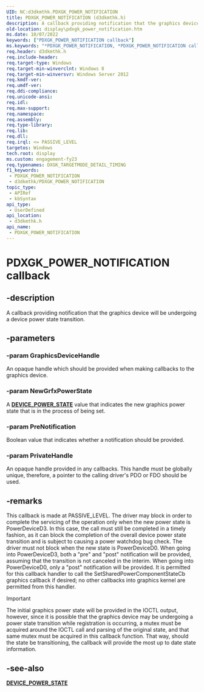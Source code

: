 ```yaml
---
UID: NC:d3dkmthk.PDXGK_POWER_NOTIFICATION
title: PDXGK_POWER_NOTIFICATION (d3dkmthk.h)
description: A callback providing notification that the graphics device will be undergoing a device power state transition.
old-location: display\pdxgk_power_notification.htm
ms.date: 10/07/2022
keywords: ["PDXGK_POWER_NOTIFICATION callback"]
ms.keywords: "*PDXGK_POWER_NOTIFICATION, *PDXGK_POWER_NOTIFICATION callback function [Display Devices], d3dkmthk/*PDXGK_POWER_NOTIFICATION, display.pdxgk_power_notification"
req.header: d3dkmthk.h
req.include-header: 
req.target-type: Windows
req.target-min-winverclnt: Windows 8
req.target-min-winversvr: Windows Server 2012
req.kmdf-ver: 
req.umdf-ver: 
req.ddi-compliance: 
req.unicode-ansi: 
req.idl: 
req.max-support: 
req.namespace: 
req.assembly: 
req.type-library: 
req.lib: 
req.dll: 
req.irql: <= PASSIVE_LEVEL
targetos: Windows
tech.root: display
ms.custom: engagement-fy23
req.typenames: DXGK_TARGETMODE_DETAIL_TIMING
f1_keywords:
 - PDXGK_POWER_NOTIFICATION
 - d3dkmthk/PDXGK_POWER_NOTIFICATION
topic_type:
 - APIRef
 - kbSyntax
api_type:
 - UserDefined
api_location:
 - d3dkmthk.h
api_name:
 - PDXGK_POWER_NOTIFICATION
---
```


# PDXGK_POWER_NOTIFICATION callback

## -description

A callback providing notification that the graphics device will be undergoing a device power state transition.

## -parameters

### -param GraphicsDeviceHandle

An opaque handle which should be provided when making callbacks to the graphics device.

### -param NewGrfxPowerState

A [**DEVICE_POWER_STATE**](../wdm/ne-wdm-_device_power_state.md) value that indicates the new graphics power state that is in the process of being set.

### -param PreNotification

Boolean value that indicates whether a notification should be provided.

### -param PrivateHandle

An opaque handle provided in any callbacks. This handle must be globally unique, therefore, a pointer to the calling driver's PDO or FDO should be used.

## -remarks

This callback is made at PASSIVE_LEVEL. The driver may block in order to complete the servicing of the operation only when the new power state is PowerDeviceD3. In this case, the call must still be completed in a timely fashion, as it can block the completion of the overall device power state transition and is subject to causing a power watchdog bug check. The driver must not block when the new state is PowerDeviceD0. When going into PowerDeviceD3, both a "pre" and "post" notification will be provided, assuming that the transition is not canceled in the interim. When going into PowerDeviceD0, only a "post" notification will be provided. It is permitted for this callback handler to call the SetSharedPowerComponentStateCb graphics callback if desired; no other callbacks into graphics kernel are permitted from this handler.

> [!IMPORTANT]
> The initial graphics power state will be provided in the IOCTL output, however, since it is possible that the graphics device may be undergoing a power state transition while registration is occurring, a mutex must be acquired around the IOCTL call and parsing of the original state, and that same mutex must be acquired in this callback function. That way, should the state be transitioning, the callback will provide the most up to date state information.

## -see-also

[**DEVICE_POWER_STATE**](../wdm/ne-wdm-_device_power_state.md)
